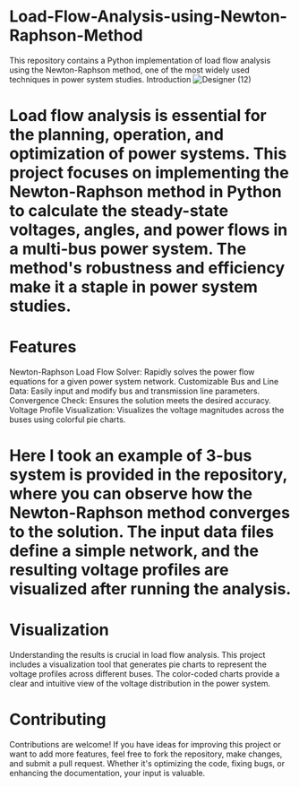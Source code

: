 # Load-Flow-Analysis-using-Newton-Raphson-Method
This repository contains a Python implementation of load flow analysis using the Newton-Raphson method, one of the most widely used techniques in power system studies. 
Introduction
![Designer (12)](https://github.com/user-attachments/assets/5adba452-4530-45ae-94e6-babb74bd00d3)

# Load flow analysis is essential for the planning, operation, and optimization of power systems. This project focuses on implementing the Newton-Raphson method in Python to calculate the steady-state voltages, angles, and power flows in a multi-bus power system. The method's robustness and efficiency make it a staple in power system studies.

# Features
Newton-Raphson Load Flow Solver: Rapidly solves the power flow equations for a given power system network.
Customizable Bus and Line Data: Easily input and modify bus and transmission line parameters.
Convergence Check: Ensures the solution meets the desired accuracy.
Voltage Profile Visualization: Visualizes the voltage magnitudes across the buses using colorful pie charts.

# Here I took an example of  3-bus system is provided in the repository, where you can observe how the Newton-Raphson method converges to the solution. The input data files define a simple network, and the resulting voltage profiles are visualized after running the analysis.

# Visualization
Understanding the results is crucial in load flow analysis. This project includes a visualization tool that generates pie charts to represent the voltage profiles across different buses. The color-coded charts provide a clear and intuitive view of the voltage distribution in the power system.


# Contributing
Contributions are welcome! If you have ideas for improving this project or want to add more features, feel free to fork the repository, make changes, and submit a pull request. Whether it's optimizing the code, fixing bugs, or enhancing the documentation, your input is valuable.
